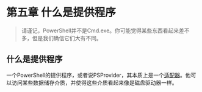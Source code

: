 # 第五章 什么是提供程序
> 请谨记，PowerShell并不是Cmd.exe。你可能觉得某些东西看起来差不多，但是我们确信它们大有不同。

## 什么是提供程序
一个PowerShell的提供程序，或者说PSProvider，其本质上是一个[适配器](https://baike.baidu.com/item/%E9%80%82%E9%85%8D%E5%99%A8)。他可以访问某些数据储存介质，并使得这些介质看起来像是磁盘驱动器一样。
